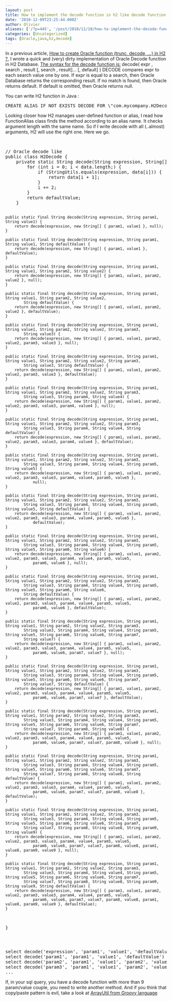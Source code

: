 ```yaml
---
layout: post
title: How to implement the decode function in h2 like decode function in oracle ?
date: '2010-12-09T23:25:44.000Z'
author: Olivier
aliases: ['/?p=445', '/post/2010/12/10/how-to-implement-the-decode-function-in-h2-like-decode-function-in-oracle-2/']
categories: [Uncategorized]
tags: [Oracle,java,h2,decode]
---
```


<p>
In a previous article, <a href="/post/2008/12/17/fonction-en-h2"  target="_blank">How to create Oracle function (trunc, decode, …) in H2 ?</a>, I wrote a quick and (very) dirty implementation of Oracle Decode function in H2 Database.
<a href="http://download.oracle.com/docs/cd/B19306_01/server.102/b14200/functions040.htm" target="_blank">The syntax for the decode function is:</a>
decode( expr , search , result [, search , result]... [, default] )
DECODE compares expr to each search value one by one. If expr is equal to a search, then Oracle Database returns the corresponding result. If no match is found, then Oracle returns default. If default is omitted, then Oracle returns null.
</p>
<p>
You can write H2 function in Java :
</p>
<pre class="prettyprint">
CREATE ALIAS IF NOT EXISTS DECODE FOR \"com.mycompany.H2Decode.decode\"
</pre>
<p>
Looking closer how H2 manages user-defined function or alias, I read how FunctionAlias class finds the method according to an alias name. It checks argument length with the same name. So if I write decode with all (..almost) arguments, H2 will use the right one. Here we go.
 </p>
<br />
<pre class="prettyprint lang-java">
// Oracle decode like
public class H2Decode {
    private static String decode(String expression, String[] data, String defaultValue) {
        for (int i = 0; i < data.length;) {
            if (StringUtils.equals(expression, data[i])) {
                return data[i + 1];
            }
            i += 2;
        }
        return defaultValue;
    }

    public static final String decode(String expression, String param1, String value1) {
        return decode(expression, new String[] { param1, value1 }, null);
    }

    public static final String decode(String expression, String param1, String value1, String defaultValue) {
        return decode(expression, new String[] { param1, value1 }, defaultValue);
    }

    public static final String decode(String expression, String param1, String value1, String param2, String value2) {
        return decode(expression, new String[] { param1, value1, param2, value2 }, null);
    }

    public static final String decode(String expression, String param1, String value1, String param2, String value2,
            String defaultValue) {
        return decode(expression, new String[] { param1, value1, param2, value2 }, defaultValue);
    }

    public static final String decode(String expression, String param1, String value1, String param2, String value2, String param3,
            String value3) {
        return decode(expression, new String[] { param1, value1, param2, value2, param3, value3 }, null);
    }

    public static final String decode(String expression, String param1, String value1, String param2, String value2, String param3,
            String value3, String defaultValue) {
        return decode(expression, new String[] { param1, value1, param2, value2, param3, value3 }, defaultValue);
    }

    public static final String decode(String expression, String param1, String value1, String param2, String value2, String param3,
            String value3, String param4, String value4) {
        return decode(expression, new String[] { param1, value1, param2, value2, param3, value3, param4, value4 }, null);
    }

    public static final String decode(String expression, String param1, String value1, String param2, String value2, String param3,
            String value3, String param4, String value4, String defaultValue) {
        return decode(expression, new String[] { param1, value1, param2, value2, param3, value3, param4, value4 }, defaultValue);
    }

    public static final String decode(String expression, String param1, String value1, String param2, String value2, String param3,
            String value3, String param4, String value4, String param5, String value5) {
        return decode(expression, new String[] { param1, value1, param2, value2, param3, value3, param4, value4, param5, value5 },
                null);
    }

    public static final String decode(String expression, String param1, String value1, String param2, String value2, String param3,
            String value3, String param4, String value4, String param5, String value5, String defaultValue) {
        return decode(expression, new String[] { param1, value1, param2, value2, param3, value3, param4, value4, param5, value5 },
                defaultValue);
    }

    public static final String decode(String expression, String param1, String value1, String param2, String value2, String param3,
            String value3, String param4, String value4, String param5, String value5, String param6, String value6) {
        return decode(expression, new String[] { param1, value1, param2, value2, param3, value3, param4, value4, param5, value5,
                param6, value6 }, null);
    }

    public static final String decode(String expression, String param1, String value1, String param2, String value2, String param3,
            String value3, String param4, String value4, String param5, String value5, String param6, String value6,
            String defaultValue) {
        return decode(expression, new String[] { param1, value1, param2, value2, param3, value3, param4, value4, param5, value5,
                param6, value6 }, defaultValue);
    }

    public static final String decode(String expression, String param1, String value1, String param2, String value2, String param3,
            String value3, String param4, String value4, String param5, String value5, String param6, String value6, String param7,
            String value7) {
        return decode(expression, new String[] { param1, value1, param2, value2, param3, value3, param4, value4, param5, value5,
                param6, value6, param7, value7 }, null);
    }

    public static final String decode(String expression, String param1, String value1, String param2, String value2, String param3,
            String value3, String param4, String value4, String param5, String value5, String param6, String value6, String param7,
            String value7, String defaultValue) {
        return decode(expression, new String[] { param1, value1, param2, value2, param3, value3, param4, value4, param5, value5,
                param6, value6, param7, value7 }, defaultValue);
    }

    public static final String decode(String expression, String param1, String value1, String param2, String value2, String param3,
            String value3, String param4, String value4, String param5, String value5, String param6, String value6, String param7,
            String value7, String param8, String value8) {
        return decode(expression, new String[] { param1, value1, param2, value2, param3, value3, param4, value4, param5, value5,
                param6, value6, param7, value7, param8, value8 }, null);
    }

    public static final String decode(String expression, String param1, String value1, String param2, String value2, String param3,
            String value3, String param4, String value4, String param5, String value5, String param6, String value6, String param7,
            String value7, String param8, String value8, String defaultValue) {
        return decode(expression, new String[] { param1, value1, param2, value2, param3, value3, param4, value4, param5, value5,
                param6, value6, param7, value7, param8, value8 }, defaultValue);
    }

    public static final String decode(String expression, String param1, String value1, String param2, String value2, String param3,
            String value3, String param4, String value4, String param5, String value5, String param6, String value6, String param7,
            String value7, String param8, String value8, String param9, String value9) {
        return decode(expression, new String[] { param1, value1, param2, value2, param3, value3, param4, value4, param5, value5,
                param6, value6, param7, value7, param8, value8, param1, value8, param9, value9 }, null);
    }

    public static final String decode(String expression, String param1, String value1, String param2, String value2, String param3,
            String value3, String param4, String value4, String param5, String value5, String param6, String value6, String param7,
            String value7, String param8, String value8, String param9, String value9, String defaultValue) {
        return decode(expression, new String[] { param1, value1, param2, value2, param3, value3, param4, value4, param5, value5,
                param6, value6, param7, value7, param8, value8, param1, value8, param9, value9 }, defaultValue);
    }
}
</pre>
<br />

<pre class="prettyprint">
select decode('expression', 'param1', 'value1', 'defaultValue') returns defaultValue
select decode('param1', 'param1', 'value1', 'defaultValue') returns value1
select decode('param2', 'param1', 'value1', 'param2', 'value2', 'defaultValue') returns value2
select decode('param3', 'param1', 'value1', 'param2', 'value2', 'param3', 'value3', 'defaultValue') returns value3
...
</pre>

If, in your sql query, you have a decode function with more than 9 param/value couple, you need to write another method.
And if you think that copy/paste pattern is evil, take a look at <a href="http://svn.codehaus.org/groovy/trunk/groovy/groovy-core/src/main/org/codehaus/groovy/runtime/ArrayUtil.java" target="_blank">ArrayUtil from Groovy language</a>
